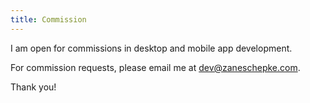 ```yaml
---
title: Commission
---
```


I am open for commissions in desktop and mobile app development.

For commission requests, please email me at [dev@zaneschepke.com](mailto:dev@zaneschepke.com).

Thank you!